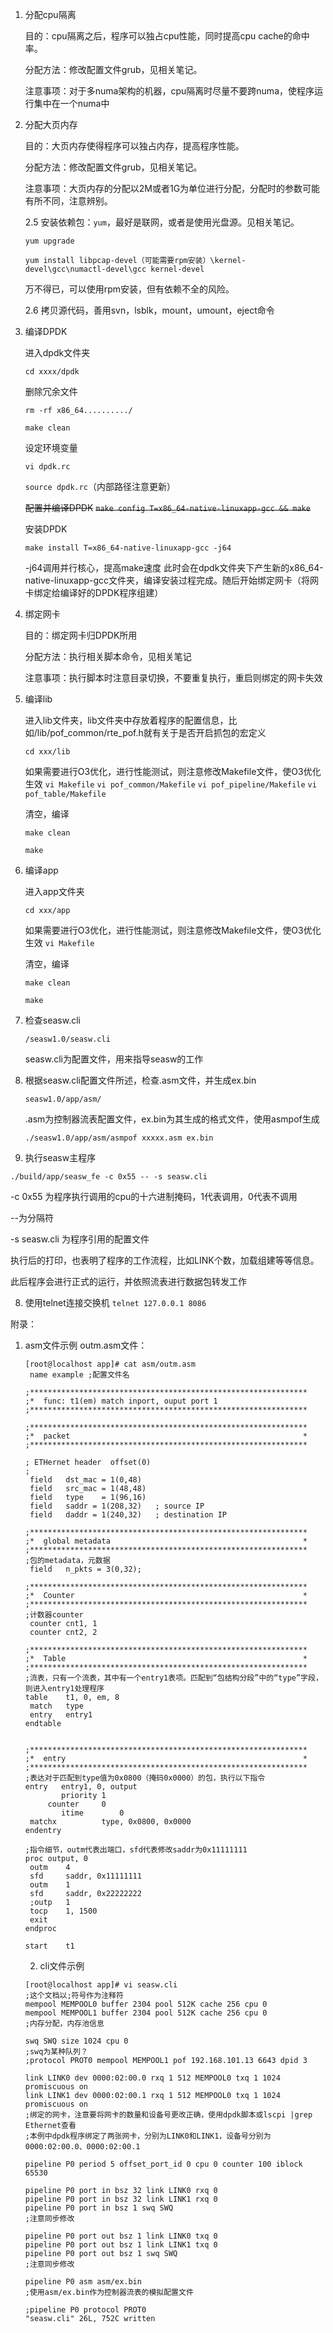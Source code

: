 1. 分配cpu隔离

   目的：cpu隔离之后，程序可以独占cpu性能，同时提高cpu cache的命中率。

   分配方法：修改配置文件grub，见相关笔记。

   注意事项：对于多numa架构的机器，cpu隔离时尽量不要跨numa，使程序运行集中在一个numa中

2. 分配大页内存

   目的：大页内存使得程序可以独占内存，提高程序性能。

   分配方法：修改配置文件grub，见相关笔记。

   注意事项：大页内存的分配以2M或者1G为单位进行分配，分配时的参数可能有所不同，注意辨别。

   2.5 安装依赖包：`yum`，最好是联网，或者是使用光盘源。见相关笔记。

   `yum upgrade`

   `yum install libpcap-devel（可能需要rpm安装）\kernel-devel\gcc\numactl-devel\gcc kernel-devel`

   万不得已，可以使用rpm安装，但有依赖不全的风险。

   2.6 拷贝源代码，善用svn，lsblk，mount，umount，eject命令

3. 编译DPDK

   进入dpdk文件夹

   `cd xxxx/dpdk`

   删除冗余文件

   `rm -rf x86_64........../`

   `make clean`

   设定环境变量

   `vi dpdk.rc`

   `source dpdk.rc`（内部路径注意更新）

   ~~配置并编译DPDK~~
   ~~`make config T=x86_64-native-linuxapp-gcc && make`~~

   安装DPDK

   `make install T=x86_64-native-linuxapp-gcc -j64`

   -j64调用并行核心，提高make速度
   此时会在dpdk文件夹下产生新的x86_64-native-linuxapp-gcc文件夹，编译安装过程完成。随后开始绑定网卡（将网卡绑定给编译好的DPDK程序组建）

3. 绑定网卡

   目的：绑定网卡归DPDK所用

   分配方法：执行相关脚本命令，见相关笔记

   注意事项：执行脚本时注意目录切换，不要重复执行，重启则绑定的网卡失效

4. 编译lib

   进入lib文件夹，lib文件夹中存放着程序的配置信息，比如/lib/pof_common/rte_pof.h就有关于是否开启抓包的宏定义

   `cd xxx/lib`

   如果需要进行O3优化，进行性能测试，则注意修改Makefile文件，使O3优化生效
   `vi Makefile` 
   `vi pof_common/Makefile` 
   `vi pof_pipeline/Makefile` 
   `vi pof_table/Makefile` 

   清空，编译

   `make clean`

   `make`

5. 编译app

   进入app文件夹

   `cd xxx/app`

   如果需要进行O3优化，进行性能测试，则注意修改Makefile文件，使O3优化生效
   `vi Makefile` 

   清空，编译

   `make clean`

   `make`

6. 检查seasw.cli

   `/seasw1.0/seasw.cli`

   seasw.cli为配置文件，用来指导seasw的工作

6. 根据seasw.cli配置文件所述，检查.asm文件，并生成ex.bin

   `seasw1.0/app/asm/`

   .asm为控制器流表配置文件，ex.bin为其生成的格式文件，使用asmpof生成

   `./seasw1.0/app/asm/asmpof xxxxx.asm ex.bin`

   

7. 执行seasw主程序

`./build/app/seasw_fe -c 0x55 -- -s seasw.cli`

-c 0x55 为程序执行调用的cpu的十六进制掩码，1代表调用，0代表不调用

--为分隔符

-s seasw.cli 为程序引用的配置文件

执行后的打印，也表明了程序的工作流程，比如LINK个数，加载组建等等信息。

此后程序会进行正式的运行，并依照流表进行数据包转发工作

8. 使用telnet连接交换机
`telnet 127.0.0.1 8086`

附录：
1. asm文件示例
outm.asm文件：

   ```
   [root@localhost app]# cat asm/outm.asm 
   	name example ;配置文件名
   
   ;**************************************************************
   ;*  func: t1(em) match inport, ouput port 1                         
   ;**************************************************************
   
   ;**************************************************************
   ;*  packet                                                    *
   ;**************************************************************
   
   ; ETHernet header  offset(0)
   ;
   	field	dst_mac = 1(0,48)
   	field	src_mac = 1(48,48)
   	field	type    = 1(96,16)
   	field	saddr = 1(208,32)	; source IP
   	field	daddr = 1(240,32)	; destination IP
   
   ;**************************************************************
   ;*  global metadata                                           *
   ;**************************************************************
   ;包的metadata，元数据
   	field	n_pkts = 3(0,32);
   
   ;**************************************************************
   ;*  Counter                                                   *
   ;**************************************************************
   ;计数器counter
   	counter cnt1, 1
   	counter cnt2, 2
   
   ;**************************************************************
   ;*  Table                                                     *
   ;**************************************************************
   ;流表，只有一个流表，其中有一个entry1表项。匹配到“包结构分段”中的“type”字段，则进入entry1处理程序
   table	t1, 0, em, 8
   	match   type
   	entry   entry1
   endtable
   
   
   ;**************************************************************
   ;*  entry                                                     *
   ;**************************************************************
   ;表达对于匹配到type值为0x0800（掩码0x0000）的包，执行以下指令
   entry   entry1, 0, output
           priority	1
   		counter		0
           itime      	0
   	matchx          type, 0x0800, 0x0000 
   endentry	
   
   ;指令细节，outm代表出端口，sfd代表修改saddr为0x11111111
   proc	output, 0
   	outm	4
   	sfd 	saddr, 0x11111111
   	outm 	1
   	sfd 	saddr, 0x22222222
   	;outp 	1
   	tocp    1, 1500
   	exit
   endproc
   
   start	t1
   ```

   2. cli文件示例
   ```
   [root@localhost app]# vi seasw.cli 
   ;这个文档以;符号作为注释符
   mempool MEMPOOL0 buffer 2304 pool 512K cache 256 cpu 0
   mempool MEMPOOL1 buffer 2304 pool 512K cache 256 cpu 0
   ;内存分配，内存池信息
   
   swq SWQ size 1024 cpu 0
   ;swq为某种队列？
   ;protocol PROT0 mempool MEMPOOL1 pof 192.168.101.13 6643 dpid 3
   
   link LINK0 dev 0000:02:00.0 rxq 1 512 MEMPOOL0 txq 1 1024 promiscuous on
   link LINK1 dev 0000:02:00.1 rxq 1 512 MEMPOOL0 txq 1 1024 promiscuous on
   ;绑定的网卡，注意要将网卡的数量和设备号更改正确，使用dpdk脚本或lscpi |grep Ethernet查看
   ;本例中dpdk程序绑定了两张网卡，分别为LINK0和LINK1，设备号分别为0000:02:00.0、0000:02:00.1
   
   pipeline P0 period 5 offset_port_id 0 cpu 0 counter 100 iblock 65530
   
   pipeline P0 port in bsz 32 link LINK0 rxq 0
   pipeline P0 port in bsz 32 link LINK1 rxq 0
   pipeline P0 port in bsz 1 swq SWQ
   ;注意同步修改
   
   pipeline P0 port out bsz 1 link LINK0 txq 0
   pipeline P0 port out bsz 1 link LINK1 txq 0
   pipeline P0 port out bsz 1 swq SWQ
   ;注意同步修改
   
   pipeline P0 asm asm/ex.bin
   ;使用asm/ex.bin作为控制器流表的模拟配置文件
   
   ;pipeline P0 protocol PROT0
   "seasw.cli" 26L, 752C written
   ```
